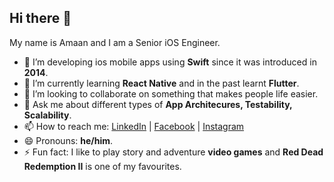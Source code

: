 ## Hi there 👋
My name is Amaan and I am a Senior iOS Engineer.

- 🔭 I’m developing ios mobile apps using **Swift** since it was introduced in **2014**.
- 🌱 I’m currently learning **React Native** and in the past learnt **Flutter**.
- 👯 I’m looking to collaborate on something that makes people life easier.
- 💬 Ask me about different types of **App Architecures, Testability, Scalability**.
- 📫 How to reach me: [LinkedIn](https://www.linkedin.com/in/amaan-ullah/) | [Facebook](https://web.facebook.com/profile.php?id=100004037021531) | [Instagram](https://www.instagram.com/amaankhangamer/)
- 😄 Pronouns: **he/him**.
- ⚡ Fun fact: I like to play story and adventure **video games** and **Red Dead Redemption II** is one of my favourites.

<!--
**amaanullahkhan/amaanullahkhan** is a ✨ _special_ ✨ repository because its `README.md` (this file) appears on your GitHub profile.

Here are some ideas to get you started:

- 🔭 I’m currently working on ...
- 🌱 I’m currently learning ...
- 👯 I’m looking to collaborate on ...
- 🤔 I’m looking for help with ...
- 💬 Ask me about ...
- 📫 How to reach me: ...
- 😄 Pronouns: ...
- ⚡ Fun fact: ...
-->
